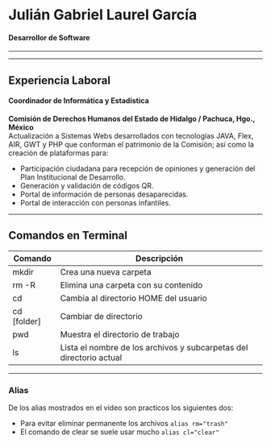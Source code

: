 # Julián Gabriel Laurel García
#### Desarrollor de Software
---
---
## Experiencia Laboral
#### Coordinador de Informática y Estadística
**Comisión de Derechos Humanos del Estado de Hidalgo / Pachuca, Hgo., México**  
Actualización a Sistemas Webs desarrollados con tecnologías JAVA, Flex, AIR, GWT y PHP que conforman el patrimonio de la Comisiòn; asi como la creación de plataformas para:
* Participación ciudadana para recepción de opiniones y generación del Plan Institucional de Desarrollo.
* Generación y validación de códigos QR.
* Portal de información de personas desaparecidas.
* Portal de interacción con personas infantiles.  

---
## Comandos en Terminal
|Comando|Descripción|
|--|--|
|mkdir <dir>|Crea una nueva carpeta|
|rm -R <dir>|Elimina una carpeta con su contenido|
|cd|Cambia al directorio HOME del usuario|
|cd [folder]|Cambiar de directorio|
|pwd|Muestra el directorio de trabajo|
|ls|Lista el nombre de los archivos y subcarpetas del directorio actual|
---
### Alias
De los alias mostrados en el video son practicos los siguientes dos:

* Para evitar eliminar permanente los archivos
```alias rm="trash"```
* El comando de clear se suele usar mucho
```alias cl="clear"```
